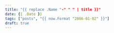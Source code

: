 ```yaml
---
title: "{{ replace .Name "-" " " | title }}"
date: {{ .Date }}
tags: ["posts", "{{ now.Format "2006-01-02" }}"]
draft: true
---
```


